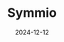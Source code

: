 ---  
layout: startup_page  
title: "Symmio"  
id: "symm.io"  
permalink: "/symmiosymm.io12122024/"  
website: "https://www.symm.io"  
funding_round: ""  
funding_amount: "$3.1M"  
investors: "Spartan Group, Orbs, MCLB, Blockchain Founders Fund, @AgentChud (Messi), MS2 Capital, Gametheorizing (Selini Capital), GMoney, Prime Ventures"  
about: "Symmio is a decentralized derivatives protocol that solves DeFi's liquidity and fragmentation issues through its intent-centric clearing layer. It offers a Derivatives-as-a-Service (DaaS) solution, enabling exchanges to launch decentralized derivatives trading platforms quickly. Symmio's technology provides scalability and high transaction throughput without compromising decentralization or trustlessness."  
markets: "DeFi, Derivatives, Finance, InsurTech"  
hq: "Diego Garcia, British Indian Ocean Territory"  
founded_year: "2022"  
linkedin: "https://www.linkedin.com/company/symmio"  
twitter: "https://x.com/symm_io"  
instagram: ""  
facebook: ""  
crunchbase: "https://www.crunchbase.com/organization/symmio"  
pitchbook: ""  

date_display: "12-Dec-2024"  
date: "2024-12-12"

# SEO Optimization  
meta_title: "Symmio -  Funding ($3.1M)"  
meta_description: "Symmio, Symmio is a decentralized derivatives protocol that solves DeFi's liquidity and fragmentation issues through its intent-centric clearing layer. It off..."  
meta_keywords: "Symmio, DeFi, Derivatives, Finance, InsurTech,  funding"  
canonical_url: "https://startup.projectstartups.com/symmiosymm.io12122024/"  
---
